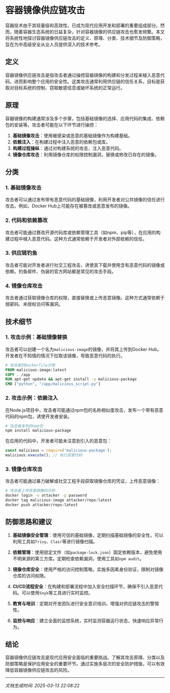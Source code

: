 # 容器镜像供应链攻击

容器技术由于其轻量级和高效性，已成为现代应用开发和部署的重要组成部分。然而，随着容器生态系统的日益复杂，针对容器镜像的供应链攻击也愈发频繁。本文将系统性地探讨容器镜像供应链攻击的定义、原理、分类、技术细节及防御策略，旨在为中高级安全从业人员提供深入的技术参考。

## 定义

容器镜像供应链攻击是指攻击者通过操控容器镜像的构建和分发过程来植入恶意代码，进而影响整个应用的安全性。这类攻击通常利用供应链的信任关系，目标是获取对目标系统的控制、窃取敏感信息或破坏系统的正常运行。

## 原理

容器镜像的构建通常涉及多个步骤，包括基础镜像的选择、应用代码的集成、依赖包的安装等。攻击者可能在以下环节进行操控：

1. **基础镜像攻击**：使用被感染或恶意的基础镜像作为构建基础。
2. **依赖注入**：在构建过程中注入恶意的依赖包或库。
3. **构建过程操纵**：通过对构建系统的攻击，注入恶意代码。
4. **镜像仓库攻击**：利用镜像仓库的权限控制漏洞，替换或修改已存在的镜像。

## 分类

### 1. 基础镜像攻击

攻击者可以通过发布带有恶意代码的基础镜像，利用开发者对公共镜像的信任进行攻击。例如，Docker Hub上可能存在被篡改或恶意发布的镜像。

### 2. 代码和依赖篡改

攻击者可能通过篡改开源代码库或依赖管理工具（如npm、pip等），在应用的构建过程中植入恶意代码。这种方式通常依赖于开发者对外部依赖的信任。

### 3. 供应链钓鱼

攻击者可能对开发者进行社交工程攻击，诱使其下载并使用含有恶意代码的镜像或依赖。钓鱼邮件、伪装的官方网站都是常见的攻击手段。

### 4. 镜像仓库攻击

攻击者通过获取镜像仓库的权限，直接替换或上传恶意镜像。这种方式通常依赖于弱密码、未授权访问等漏洞。

## 技术细节

### 1. 攻击示例：基础镜像替换

攻击者可以创建一个名为`malicious-image`的镜像，并将其上传到Docker Hub。开发者在不知情的情况下拉取该镜像，导致恶意代码的执行。

```Dockerfile
# 攻击者的Dockerfile示例
FROM malicious-image:latest
COPY . /app
RUN apt-get update && apt-get install -y malicious-package
CMD ["python", "/app/malicious_script.py"]
```

### 2. 攻击示例：依赖注入

在Node.js项目中，攻击者可能通过npm包的名称相似度攻击，发布一个带有恶意代码的npm包，诱使开发者安装。

```bash
# 攻击者发布的npm包
npm install malicious-package
```

在应用的代码中，开发者可能未注意到引入的恶意包：

```javascript
const malicious = require('malicious-package');
malicious.execute(); // 执行恶意代码
```

### 3. 镜像仓库攻击

攻击者可能通过暴力破解或社交工程手段获取镜像仓库的凭证，上传恶意镜像：

```bash
# 攻击者上传恶意镜像的示例
docker login -u attacker -p password
docker tag malicious-image attacker/repo:latest
docker push attacker/repo:latest
```

## 防御思路和建议

1. **基础镜像安全管理**：使用可信的基础镜像，定期扫描基础镜像的安全性，可以利用工具如`Trivy`、`Clair`等进行镜像扫描。

2. **依赖管理**：使用锁定文件（如`package-lock.json`）固定依赖版本，避免使用不明来源的第三方库。定期检查依赖漏洞，使用工具如`npm audit`。

3. **镜像仓库安全**：使用严格的访问控制策略，实施多因素身份验证，限制对镜像仓库的访问权限。

4. **CI/CD流程安全**：在构建和部署流程中加入安全扫描环节，确保不引入恶意代码。可以使用`Snyk`等工具进行实时监控。

5. **教育与培训**：定期对开发团队进行安全意识培训，增强对供应链攻击的警惕性。

6. **监控与响应**：建立全面的监控系统，实时监测容器运行状态，快速响应异常行为。

## 结论

容器镜像供应链攻击是现代应用安全面临的重要挑战。了解其攻击原理、分类以及防御策略是保护应用安全的重要环节。通过实施多层次的安全防护措施，可以有效降低容器镜像供应链攻击的风险。

---

*文档生成时间: 2025-03-13 22:08:22*
